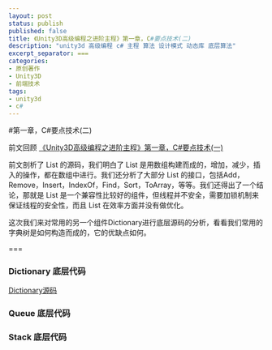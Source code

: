 ```yaml
---
layout: post
status: publish
published: false
title: 《Unity3D高级编程之进阶主程》第一章，C#要点技术(二)
description: "unity3d 高级编程 c# 主程 算法 设计模式 动态库 底层算法"
excerpt_separator: ===
categories:
- 原创著作
- Unity3D
- 前端技术
tags:
- unity3d
- c#
---
```


#第一章，C\#要点技术(二)

前文回顾 [《Unity3D高级编程之进阶主程》第一章，C#要点技术(一)](http://www.luzexi.com/%E7%89%88%E6%9D%83%E8%91%97%E4%BD%9C/unity3d/%E5%89%8D%E7%AB%AF%E6%8A%80%E6%9C%AF/2018/07/06/Unity3D%E9%AB%98%E7%BA%A7%E7%BC%96%E7%A8%8B%E4%B9%8B%E8%BF%9B%E9%98%B6%E4%B8%BB%E7%A8%8B-%E7%AC%AC%E4%B8%80%E7%AB%A0-C-%E8%A6%81%E7%82%B9%E6%8A%80%E6%9C%AF(%E4%B8%80).html)

前文剖析了 List 的源码，我们明白了 List 是用数组构建而成的，增加，减少，插入的操作，都在数组中进行。我们还分析了大部分 List 的接口，包括Add，Remove，Insert，IndexOf，Find，Sort，ToArray，等等。我们还得出了一个结论，那就是 List 是一个兼容性比较好的组件，但线程并不安全，需要加锁机制来保证线程的安全性，而且 List 在效率方面并没有做优化。

这次我们来对常用的另一个组件Dictionary进行底层源码的分析，看看我们常用的字典树是如何构造而成的，它的优缺点如何。

===

### Dictionary 底层代码




[Dictionary源码](https://referencesource.microsoft.com/#mscorlib/system/collections/generic/dictionary.cs)

### Queue 底层代码

### Stack 底层代码